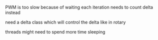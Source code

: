 PWM is too slow because of waiting each iteration
needs to count delta instead

need a delta class which will control the delta like in rotary

threads might need to spend more time sleeping